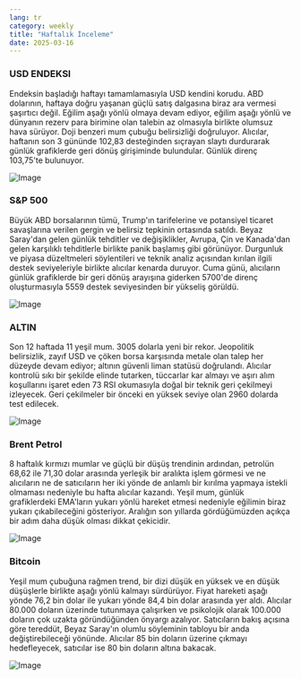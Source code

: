 ```yaml
---
lang: tr
category: weekly
title: "Haftalık İnceleme"
date: 2025-03-16
---
```


### USD ENDEKSI

Endeksin başladığı haftayı tamamlamasıyla USD kendini korudu. ABD dolarının, haftaya doğru yaşanan güçlü satış dalgasına biraz ara vermesi şaşırtıcı değil. Eğilim aşağı yönlü olmaya devam ediyor, eğilim aşağı yönlü ve dünyanın rezerv para birimine olan talebin az olmasıyla birlikte olumsuz hava sürüyor. Doji benzeri mum çubuğu belirsizliği doğruluyor. Alıcılar, haftanın son 3 gününde 102,83 desteğinden sıçrayan slaytı durdurarak günlük grafiklerde geri dönüş girişiminde bulundular. Günlük direnç 103,75'te bulunuyor. 

![Image](https://markleighedu.github.io/img/Mar-2025/16-Mar-2025/usdindex.jpg)

### S&P 500

Büyük ABD borsalarının tümü, Trump'ın tarifelerine ve potansiyel ticaret savaşlarına verilen gergin ve belirsiz tepkinin ortasında satıldı. Beyaz Saray'dan gelen günlük tehditler ve değişiklikler, Avrupa, Çin ve Kanada'dan gelen karşılıklı tehditlerle birlikte panik başlamış gibi görünüyor. Durgunluk ve piyasa düzeltmeleri söylentileri ve teknik analiz açısından kırılan ilgili destek seviyeleriyle birlikte alıcılar kenarda duruyor. Cuma günü, alıcıların günlük grafiklerde bir geri dönüş arayışına giderken 5700'de direnç oluşturmasıyla 5559 destek seviyesinden bir yükseliş görüldü.  

![Image](https://markleighedu.github.io/img/Mar-2025/16-Mar-2025/sp500.jpg)

### ALTIN

Son 12 haftada 11 yeşil mum. 3005 dolarla yeni bir rekor. Jeopolitik belirsizlik, zayıf USD ve çöken borsa karşısında metale olan talep her düzeyde devam ediyor; altının güvenli liman statüsü doğrulandı. Alıcılar kontrolü sıkı bir şekilde elinde tutarken, tüccarlar kar almayı ve aşırı alım koşullarını işaret eden 73 RSI okumasıyla doğal bir teknik geri çekilmeyi izleyecek. Geri çekilmeler bir önceki en yüksek seviye olan 2960 dolarda test edilecek.

![Image](https://markleighedu.github.io/img/Mar-2025/16-Mar-2025/gold.jpg)

### Brent Petrol

8 haftalık kırmızı mumlar ve güçlü bir düşüş trendinin ardından, petrolün 68,62 ile 71,30 dolar arasında yerleşik bir aralıkta işlem görmesi ve ne alıcıların ne de satıcıların her iki yönde de anlamlı bir kırılma yapmaya istekli olmaması nedeniyle bu hafta alıcılar kazandı. Yeşil mum, günlük grafiklerdeki EMA'ların yukarı yönlü hareket etmesi nedeniyle eğilimin biraz yukarı çıkabileceğini gösteriyor. Aralığın son yıllarda gördüğümüzden açıkça bir adım daha düşük olması dikkat çekicidir.

![Image](https://markleighedu.github.io/img/Mar-2025/16-Mar-2025/brentoil.jpg)

### Bitcoin

Yeşil mum çubuğuna rağmen trend, bir dizi düşük en yüksek ve en düşük düşüşlerle birlikte aşağı yönlü kalmayı sürdürüyor. Fiyat hareketi aşağı yönde 76,2 bin dolar ile yukarı yönde 84,4 bin dolar arasında yer aldı. Alıcılar 80.000 doların üzerinde tutunmaya çalışırken ve psikolojik olarak 100.000 doların çok uzakta göründüğünden önyargı azalıyor. Satıcıların bakış açısına göre tereddüt, Beyaz Saray'ın olumlu söyleminin tabloyu bir anda değiştirebileceği yönünde. Alıcılar 85 bin doların üzerine çıkmayı hedefleyecek, satıcılar ise 80 bin doların altına bakacak.  

![Image](https://markleighedu.github.io/img/Mar-2025/16-Mar-2025/bitcoin.jpg)


